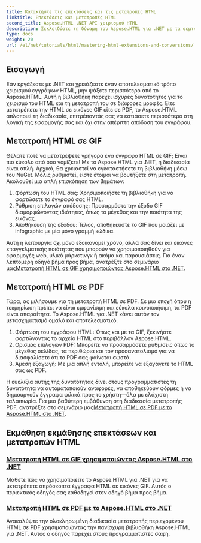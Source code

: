 ```yaml
---
title: Κατακτήστε τις επεκτάσεις και τις μετατροπές HTML
linktitle: Επεκτάσεις και μετατροπές HTML
second_title: Aspose.HTML .NET API χειρισμού HTML
description: Ξεκλειδώστε τη δύναμη του Aspose.HTML για .NET με τα σεμινάρια μας για τη μετατροπή HTML σε GIF και PDF. Μεταμορφώστε τα έγγραφά σας χωρίς κόπο.
type: docs
weight: 20
url: /el/net/tutorials/html/mastering-html-extensions-and-conversions/
---
```


## Εισαγωγή

Εάν εργάζεστε με .NET και χρειάζεστε έναν αποτελεσματικό τρόπο χειρισμού εγγράφων HTML, μην ψάξετε περισσότερο από το Aspose.HTML. Αυτή η βιβλιοθήκη παρέχει ισχυρές δυνατότητες για το χειρισμό του HTML και τη μετατροπή του σε διάφορες μορφές. Είτε μετατρέπετε την HTML σε εικόνες GIF είτε σε PDF, το Aspose.HTML απλοποιεί τη διαδικασία, επιτρέποντάς σας να εστιάσετε περισσότερο στη λογική της εφαρμογής σας και όχι στην απέριττη απόδοση του εγγράφου.

## Μετατροπή HTML σε GIF
Θέλατε ποτέ να μετατρέψετε γρήγορα ένα έγγραφο HTML σε GIF; Είναι πιο εύκολο από όσο νομίζετε! Με το Aspose.HTML για .NET, η διαδικασία είναι απλή. Αρχικά, θα χρειαστεί να εγκαταστήσετε τη βιβλιοθήκη μέσω του NuGet. Μόλις ρυθμιστεί, είστε έτοιμοι να βουτήξετε στη μετατροπή. Ακολουθεί μια απλή επισκόπηση των βημάτων:

1. Φόρτωση του HTML σας: Χρησιμοποιήστε τη βιβλιοθήκη για να φορτώσετε το έγγραφό σας HTML.
2. Ρύθμιση επιλογών απόδοσης: Προσαρμόστε την έξοδο GIF διαμορφώνοντας ιδιότητες, όπως το μέγεθος και την ποιότητα της εικόνας.
3. Αποθήκευση της εξόδου: Τέλος, αποθηκεύστε το GIF που μοιάζει με infographic με μία μόνο γραμμή κώδικα.

 Αυτή η λειτουργία όχι μόνο εξοικονομεί χρόνο, αλλά σας δίνει και εικόνες επαγγελματικής ποιότητας που μπορούν να χρησιμοποιηθούν για εφαρμογές web, υλικό μάρκετινγκ ή ακόμα και παρουσιάσεις. Για έναν λεπτομερή οδηγό βήμα προς βήμα, ανατρέξτε στο σεμινάριο μας[Μετατροπή HTML σε GIF χρησιμοποιώντας Aspose.HTML στο .NET](./converting-html-to-gif/).

## Μετατροπή HTML σε PDF
Τώρα, ας μιλήσουμε για τη μετατροπή HTML σε PDF. Σε μια εποχή όπου η τεκμηρίωση πρέπει να είναι εμφανίσιμη και εύκολα κοινοποιήσιμη, τα PDF είναι απαραίτητα. Το Aspose.HTML για .NET κάνει αυτόν τον μετασχηματισμό ομαλό και αποτελεσματικό. 

1. Φόρτωση του εγγράφου HTML: Όπως και με τα GIF, ξεκινήστε φορτώνοντας το αρχείο HTML στο περιβάλλον Aspose.HTML.
2. Ορισμός επιλογών PDF: Μπορείτε να προσαρμόσετε ρυθμίσεις όπως το μέγεθος σελίδας, τα περιθώρια και τον προσανατολισμό για να διασφαλίσετε ότι το PDF σας φαίνεται σωστά.
3. Άμεση εξαγωγή: Με μια απλή εντολή, μπορείτε να εξαγάγετε το HTML σας ως PDF. 

Η ευελιξία αυτής της δυνατότητας δίνει στους προγραμματιστές τη δυνατότητα να αυτοματοποιούν αναφορές, να αποθηκεύουν φόρμες ή να δημιουργούν έγγραφα φιλικά προς το χρήστη—όλα με ελάχιστη ταλαιπωρία. Για μια βαθύτερη εμβάθυνση στη διαδικασία μετατροπής PDF, ανατρέξτε στο σεμινάριο μας[Μετατροπή HTML σε PDF με το Aspose.HTML στο .NET](./converting-html-to-pdf/).

## Εκμάθηση εκμάθησης επεκτάσεων και μετατροπών HTML
### [ Μετατροπή HTML σε GIF χρησιμοποιώντας Aspose.HTML στο .NET](./converting-html-to-gif/)
Μάθετε πώς να χρησιμοποιείτε το Aspose.HTML για .NET για να μετατρέπετε απρόσκοπτα έγγραφα HTML σε εικόνες GIF. Αυτός ο περιεκτικός οδηγός σας καθοδηγεί στον οδηγό βήμα προς βήμα.
### [Μετατροπή HTML σε PDF με το Aspose.HTML στο .NET](./converting-html-to-pdf/)
Ανακαλύψτε την ολοκληρωμένη διαδικασία μετατροπής περιεχομένου HTML σε PDF χρησιμοποιώντας την πανίσχυρη βιβλιοθήκη Aspose.HTML για .NET. Αυτός ο οδηγός παρέχει στους προγραμματιστές σαφή.